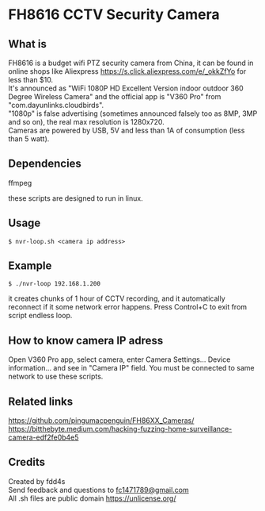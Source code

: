 # FH8616 CCTV Security Camera

## What is

FH8616 is a budget wifi PTZ security camera from China, it can be found in online shops like Aliexpress https://s.click.aliexpress.com/e/_okkZfYo for less than $10.  
It's announced as "WiFi 1080P HD Excellent Version indoor outdoor 360 Degree Wireless Camera" and the official app is "V360 Pro" from "com.dayunlinks.cloudbirds".  
"1080p" is false advertising (sometimes announced falsely too as 8MP, 3MP and so on), the real max resolution is 1280x720.  
Cameras are powered by USB, 5V and less than 1A of consumption (less than 5 watt).  

## Dependencies

ffmpeg  

these scripts are designed to run in linux.  

## Usage

    $ nvr-loop.sh <camera ip address>

## Example

    $ ./nvr-loop 192.168.1.200  

it creates chunks of 1 hour of CCTV recording, and it automatically reconnect if it some network error happens. Press Control+C to exit from script endless loop.

## How to know camera IP adress

Open V360 Pro app, select camera, enter Camera Settings... Device information... and see in "Camera IP" field.
You must be connected to same network to use these scripts.

## Related links

https://github.com/pingumacpenguin/FH86XX_Cameras/  
https://bitthebyte.medium.com/hacking-fuzzing-home-surveillance-camera-edf2fe0b4e5  

## Credits

Created by fdd4s  
Send feedback and questions to fc1471789@gmail.com  
All .sh files are public domain https://unlicense.org/  
